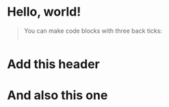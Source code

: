 # Hello, world!

> You can make code blocks with three back ticks:
>
> ```

# Add this header

<h1>And also this one</h1>

> ```


